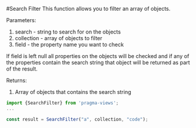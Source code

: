 #Search Filter
This function allows you to filter an array of objects.

Parameters:
1. search - string to search for on the objects 
1. collection - array of objects to filter
1. field - the property name you want to check

If field is left null all properties on the objects will be checked and if any of the properties contain the search string that object will be returned as part of the result.

Returns:
1. Array of objects that contains the search string
 
 
```js
import {SearchFilter} from 'pragma-views';
...

const result = SearchFilter("a", collection, "code");

```
